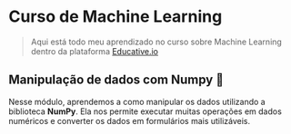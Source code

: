 # Curso de Machine Learning
> Aqui está todo meu aprendizado no curso sobre Machine Learning dentro da plataforma [Educative.io](https://www.educative.io/learn)


## Manipulação de dados com Numpy :page_facing_up:
Nesse módulo, aprendemos a como manipular os dados utilizando a biblioteca **NumPy**. Ela nos permite executar muitas operações em dados numéricos e converter os dados em formulários mais utilizáveis.
